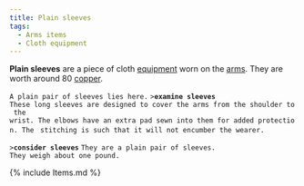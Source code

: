 ```yaml
---
title: Plain sleeves
tags:
  - Arms items
  - Cloth equipment
---
```

**Plain sleeves** are a piece of cloth [equipment](equipment "wikilink")
worn on the [arms](arms "wikilink"). They are worth around 80
[copper](gold "wikilink").

`A plain pair of sleeves lies here.`
`>`**`examine sleeves`**
`These long sleeves are designed to cover the arms from the shoulder to the `
`wrist. The elbows have an extra pad sewn into them for added protection. The `
`stitching is such that it will not encumber the wearer.`

`>`**`consider sleeves`**
`They are a plain pair of sleeves.`
`They weigh about one pound.`

{% include Items.md %}
 